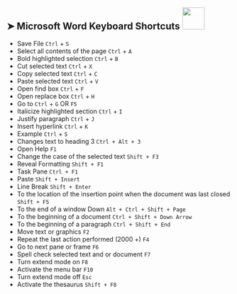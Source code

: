 ## ➤ Microsoft Word Keyboard Shortcuts <img src="https://media.giphy.com/media/WUlplcMpOCEmTGBtBW/giphy.gif" width="50">

* Save File  ```Ctrl``` + ```S```
* Select all contents of the page  ```Ctrl``` + ```A```
* Bold highlighted selection  ```Ctrl``` + ```B```
* Cut selected text  ```Ctrl``` + ```X```
* Copy selected text   ```Ctrl``` + ```C```
* Paste selected text  ```Ctrl``` + ```V```
* Open find box   ```Ctrl``` + ```F```
* Open replace box   ```Ctrl``` + ```H```
* Go to   ```Ctrl``` + ```G``` OR ```F5```
* Italicize highlighted section  ```Ctrl``` + ```I```
* Justify paragraph  ```Ctrl``` + ```J```
* Insert hyperlink   ```Ctrl``` + ```K```
* Example  ```Ctrl``` + ```S```
* Changes text to heading 3 ``Ctrl + Alt + 3``
* Open Help ``F1``
* Change the case of the selected text ``Shift + F3``
* Reveal Formatting ``Shift + F1``
* Task Pane ``Ctrl + F1``
* Paste ``Shift + Insert``
* Line Break ``Shift + Enter``
* To the location of the insertion point when the document was last closed ``Shift + F5``
* To the end of a window Down ``Alt + Ctrl + Shift + Page``
* To the beginning of a document ``Ctrl + Shift + Down Arrow``
* To the beginning of a paragraph ``Ctrl + Shift + End``
* Move text or graphics ``F2``
* Repeat the last action performed (2000 +) ``F4``
* Go to next pane or frame ``F6``
* Spell check selected text and or document ``F7``
* Turn extend mode on ``F8``
* Activate the menu bar ``F10``
* Turn extend mode off ``Esc``
* Activate the thesaurus ``Shift + F8``
